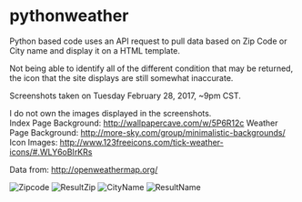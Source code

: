 # pythonweather

Python based code uses an API request to pull data based on Zip Code or City name and display it on a HTML template. 

Not being able to identify all of the different condition that may be returned, the icon that the site displays are still somewhat inaccurate. 

Screenshots taken on Tuesday February 28, 2017, ~9pm CST.

I do not own the images displayed in the screenshots.  
Index Page Background: http://wallpapercave.com/w/5P6R12c
Weather Page Background: http://more-sky.com/group/minimalistic-backgrounds/
Icon Images: http://www.123freeicons.com/tick-weather-icons/#.WLY6oBIrKRs


Data from: http://openweathermap.org/


![Zipcode](http://i.imgur.com/QG3oYhe.png)
![ResultZip](http://i.imgur.com/xm4ULYb.png)
![CityName](http://i.imgur.com/np3p6vR.png)
![ResultName](http://i.imgur.com/LPFBrca.png)
